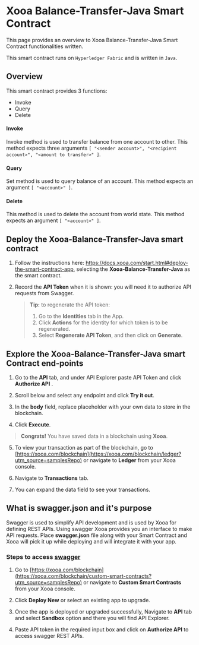 # Xooa Balance-Transfer-Java Smart Contract

This page provides an overview to Xooa Balance-Transfer-Java Smart Contract functionalities written.

This smart contract runs on `Hyperledger Fabric` and is written in `Java`.


## Overview

This smart contract provides 3 functions:
  
  * Invoke
  * Query
  * Delete


#### Invoke

Invoke method is used to transfer balance from one account to other.
This method expects three arguments `[ "<sender account>", "<recipient account>", "<amount to transfer>" ]`.


#### Query

Set method is used to query balance of an account.
This method expects an argument `[ "<account>" ]`.


#### Delete

This method is used to delete the account from world state.
This method expects an argument `[ "<account>" ]`.


## Deploy the Xooa-Balance-Transfer-Java smart contract 
 
1. Follow the instructions here: https://docs.xooa.com/start.html#deploy-the-smart-contract-app, selecting the **Xooa-Balance-Transfer-Java** as the smart contract.

2. Record the **API Token** when it is shown: you will need it to authorize API requests from Swagger.

   > **Tip:**  to regenerate the API token: 
   >
   > 1. Go to the **Identities** tab in the App. 
   > 2. Click **Actions** for the identity for which token is to be regenerated.
   > 3. Select **Regenerate API Token**, and then click on **Generate**.



## Explore the Xooa-Balance-Transfer-Java smart Contract end-points

1. Go to the **API** tab, and  under API Explorer paste API Token and click **Authorize API** .

2. Scroll below and select any endpoint and click **Try it out**.

3. In the **body** field, replace placeholder with your own data to store in the blockchain.

4. Click **Execute**. 

> **Congrats!** You have saved data in a blockchain using **Xooa**.

5. To view your transaction as part of the blockchain, go to [https://xooa.com/blockchain](https://xooa.com/blockchain/ledger?utm_source=samplesRepo) or navigate to **Ledger** from your Xooa console.

6. Navigate to **Transactions** tab.

7. You can expand the data field to see your transactions.


## What is swagger.json and it's purpose

Swagger is used to simplify API development and is used by Xooa for defining REST APIs. 
Using swagger Xooa provides you an interface to make API requests.
Place **swagger.json** file along with your Smart Contract and Xooa will pick it up while deploying and will integrate it with your app.

### Steps to access [swagger](https://docs.xooa.com/API.html)

1. Go to [https://xooa.com/blockchain](https://xooa.com/blockchain/custom-smart-contracts?utm_source=samplesRepo) or navigate to **Custom Smart Contracts** from your Xooa console.

2. Click **Deploy New** or select an existing app to upgrade.

3. Once the app is deployed or upgraded successfully, Navigate to **API** tab and select **Sandbox** option and there you will find API Explorer.

4. Paste API token in the required input box and click on **Authorize API** to access swagger REST APIs.